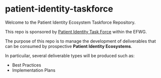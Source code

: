 # patient-identity-taskforce
Welcome to the Patient Identity Ecosystem Taskforce Repository. 

This repo is sponsored by [Patient Identity Task Force](https://wiki.trustoverip.org/display/HOME/Patient+Identity+Task+Force) within the EFWG.

The purpose of this repo is to manage the development of deliverables that can be consumed by prospective **Patient Identity Ecosystems**.

In particuilar, several deliverable types will be produced such as:

* Best Practices
* Implementation Plans
